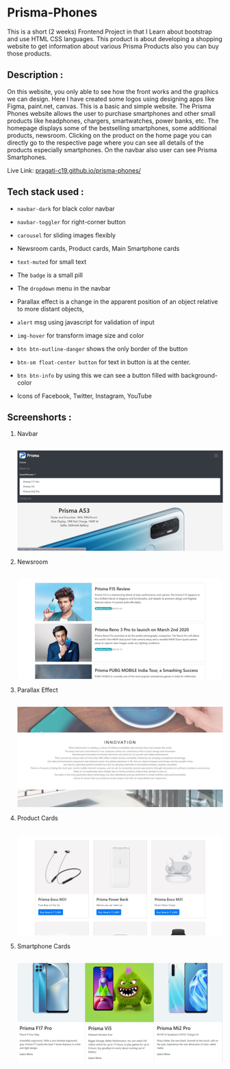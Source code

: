 # Prisma-Phones

This is a short (2 weeks) Frontend Project in that I Learn about bootstrap and use HTML CSS languages. This product is about developing a shopping website to get information about various Prisma Products also you can buy those products.

## Description :


On this website, you only able to see how the front works and the graphics we can design. Here I have created some logos using designing apps like Figma, paint.net, canvas. This is a basic and simple website. The Prisma Phones website allows the user to purchase smartphones and other small products like headphones, chargers, smartwatches, power banks, etc. The homepage displays some of the bestselling smartphones, some additional products, newsroom. Clicking on the product on the home page you can directly go to the respective page where you can see all details of the products especially smartphones. On the navbar also user can see Prisma Smartphones. 

Live Link:  [pragati-c19.github.io/prisma-phones/](http://pragati-c19.github.io/prisma-phones/) 


## Tech stack used :

* `navbar-dark` for black color navbar 

* `navbar-toggler` for right-corner button

* `carousel` for sliding images flexibly 

* Newsroom cards, Product cards, Main Smartphone cards

* `text-muted` for small text

* The `badge` is a small pill 

* The `dropdown` menu in the navbar

* Parallax effect is a change in the apparent position of an object relative to more distant objects,

* `alert` msg using javascript for validation of input 

* `img-hover` for transform image size and color

* `btn btn-outline-danger` shows the only border of the button 

* `btn-sm float-center button` for text in button is at the center.

* `btn btn-info` by using this we can see a button filled with background-color

* Icons of Facebook, Twitter, Instagram, YouTube 

## Screenshorts :

<ol> 
<li> Navbar </li>
<br>

![Navbar](https://github.com/Pragati-C19/Prisma-Phones/blob/master/screenshorts/navbar.jpg?raw=true)

<li> Newsroom </li>
<br>

![Newsroom](https://github.com/Pragati-C19/Prisma-Phones/blob/master/screenshorts/newsroom.jpg?raw=true)

<li> Parallax Effect </li>
<br>

![Parallax](https://github.com/Pragati-C19/Prisma-Phones/blob/master/screenshorts/parallax.jpg?raw=true)

<li> Product Cards </li>
<br>

![Product Cards](https://github.com/Pragati-C19/Prisma-Phones/blob/master/screenshorts/product_cards.jpg?raw=true)

<li> Smartphone Cards </li>
<br>

![Smartphone Cards](https://github.com/Pragati-C19/Prisma-Phones/blob/master/screenshorts/smartphone_cards.jpg?raw=true)

</ol>